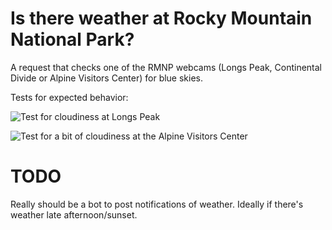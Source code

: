 Is there weather at Rocky Mountain National Park?
=================================================

A request that checks one of the RMNP webcams (Longs Peak, Continental Divide or Alpine Visitors Center) for blue skies. 



Tests for expected behavior:

![Test for cloudiness at Longs Peak](https://cdn.glitch.com/a2065909-acd9-44c7-8be4-b37d17dee6ef%2FBlue_Skies_at_RMNP_longspeak.png?1498872959286)

![Test for a bit of cloudiness at the Alpine Visitors Center](https://cdn.glitch.com/a2065909-acd9-44c7-8be4-b37d17dee6ef%2FBlue_Skies_at_RMNP_alpine.png?1498872959521)

TODO
====

Really should be a bot to post notifications of weather. Ideally if there's weather late afternoon/sunset. 